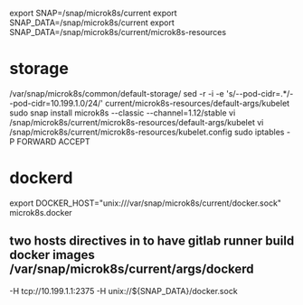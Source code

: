 export SNAP=/snap/microk8s/current
export SNAP_DATA=/snap/microk8s/current
export SNAP_DATA=/snap/microk8s/current/microk8s-resources

# storage

/var/snap/microk8s/common/default-storage/
sed -r -i -e 's/--pod-cidr=.*/--pod-cidr=10.199.1.0\/24/' current/microk8s-resources/default-args/kubelet
sudo snap install microk8s --classic --channel=1.12/stable
vi /snap/microk8s/current/microk8s-resources/default-args/kubelet
vi /snap/microk8s/current/microk8s-resources/kubelet.config
sudo iptables -P FORWARD ACCEPT


# dockerd
export DOCKER_HOST="unix:///var/snap/microk8s/current/docker.sock"
microk8s.docker
## two hosts directives in to have gitlab runner build docker images /var/snap/microk8s/current/args/dockerd
-H tcp://10.199.1.1:2375
-H unix://${SNAP_DATA}/docker.sock
